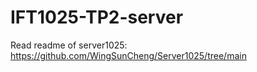 # IFT1025-TP2-server
Read readme of server1025: https://github.com/WingSunCheng/Server1025/tree/main

